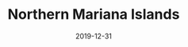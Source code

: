 ---
layout: location-page
date: 2019-12-31
tags:
  - northern-mariana-islands
title: Northern Mariana Islands
stateAbbr: MP
url: "https://www.chcc.gov.mp/coronavirusinformation.php"
urlTitle: "chcc.gov.mp"
---